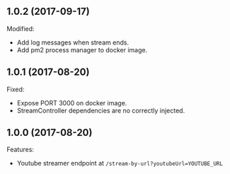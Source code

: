 ## 1.0.2 (2017-09-17)
Modified:
  * Add log messages when stream ends.
  * Add pm2 process manager to docker image.

## 1.0.1 (2017-08-20)
Fixed:
  * Expose PORT 3000 on docker image.
  * StreamController dependencies are no correctly injected.

## 1.0.0 (2017-08-20)

Features:
  * Youtube streamer endpoint at `/stream-by-url?youtubeUrl=YOUTUBE_URL`